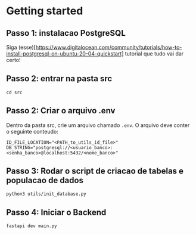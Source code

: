 # Getting started

## Passo 1: instalacao PostgreSQL

Siga (esse)[https://www.digitalocean.com/community/tutorials/how-to-install-postgresql-on-ubuntu-20-04-quickstart] tutorial que tudo vai dar certo!

## Passo 2: entrar na pasta src

`cd src`

## Passo 2: Criar o arquivo .env

Dentro da pasta src, crie um arquivo chamado `.env`. O arquivo deve conter o seguinte conteudo: 

```
ID_FILE_LOCATION="<PATH_to_utils_id_file>"
DB_STRING="postgresql://<usuario_banco>:<senha_banco>@localhost:5432/<nome_banco>"
```

## Passo 3: Rodar o script de criacao de tabelas e populacao de dados

`python3 utils/init_database.py`

## Passo 4: Iniciar o Backend

`fastapi dev main.py`

